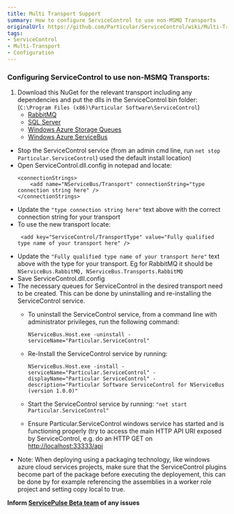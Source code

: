 ```yaml
---
title: Multi Transport Support
summary: How to configure ServiceControl to use non-MSMQ Transports
originalUrl: https://github.com/Particular/ServiceControl/wiki/Multi-Transport-Support
tags:
- ServiceControl
- Multi-Transport
- Configuration
---
```


### Configuring ServiceControl to use non-MSMQ Transports:

1. Download this NuGet for the relevant transport including any dependencies and put the dlls in the ServiceControl bin folder: (```C:\Program Files (x86)\Particular Software\ServiceControl```)
   * [RabbitMQ](https://www.nuget.org/packages/NServiceBus.RabbitMQ/)
   * [SQL Server](https://www.nuget.org/packages/NServiceBus.SqlServer/)
   * [Windows Azure Storage Queues](https://www.nuget.org/packages/NServiceBus.Azure/)
   * [Windows Azure ServiceBus](https://www.nuget.org/packages/NServiceBus.Azure/)
* Stop the ServiceControl service (from an admin cmd line, run ```net stop Particular.ServiceControl```)
used the default install location)
* Open ServiceControl.dll.config in notepad and locate:    
   ```
   <connectionStrings>
       <add name="NServiceBus/Transport" connectionString="type connection string here" />
   </connectionStrings>
   ```
* Update the ```"type connection string here"``` text above with the correct connection string for your transport
* To use the new transport locate:    
   ```
    <add key="ServiceControl/TransportType" value="Fully qualified type name of your transport here" />
   ```
* Update the ```"Fully qualified type name of your transport here"``` text above with the type for your transport. Eg for RabbitMQ it should be ```NServiceBus.RabbitMQ, NServiceBus.Transports.RabbitMQ```
* Save ServiceControl.dll.config
* The necessary queues for ServiceControl in the desired transport need to be created. This can be done by uninstalling and re-installing the ServiceControl service.
   * To uninstall the ServiceControl service, from a command line with administrator privileges, run the following command: 
      ```
      NServiceBus.Host.exe -uninstall -serviceName="Particular.ServiceControl"
      ```
   * Re-Install the ServiceControl service by running: 

      ```
      NServiceBus.Host.exe -install -serviceName="Particular.ServiceControl" -displayName="Particular ServiceControl" -description="Particular Software ServiceControl for NServiceBus (version 1.0.0)"
      ``` 
   * Start the ServiceControl service by running: ```"net start Particular.ServiceControl"```
   * Ensure Particular.ServiceControl windows service has started and is functioning properly (try to access the main HTTP API URI exposed by ServiceControl, e.g. do an HTTP GET on [http://localhost:33333/api](http://localhost:33333/api)
* Note: When deploying using a packaging technology, like windows azure cloud services projects, make sure that the ServiceControl plugins become part of the package before executing the deployement, this can be done by for example referencing the assemblies in a worker role project and setting copy local to true.

**Inform [ServicePulse Beta team](mailto:pulsebeta@nservicebus.com) of any issues**
